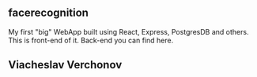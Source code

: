 ## facerecognition
My first "big" WebApp built using React, Express, PostgresDB and others.
This is front-end of it. Back-end you can find here.

## Viacheslav Verchonov

